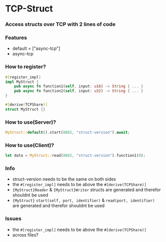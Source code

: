 # TCP-Struct
### Access structs over TCP with 2 lines of code

### Features
- default = ["async-tcp"]
- async-tcp

### How to register?
```rs
#[register_impl]
impl MyStruct {
    pub async fn function1(self, input: u16) -> String { ... }
    pub async fn function2(self, input: u32) -> String { ... }
}

#[derive(TCPShare)]
struct MyStruct {}
```

### How to use(Server)?
```rs
MyStruct::default().start(8082, "struct-version").await;
```

### How to use(Client)?
```rs
let data = MyStruct::read(8082, "struct-version").function1(0);
```

### Info
- struct-version needs to be the same on both sides
- the `#[register_impl]` needs to be above the `#[derive(TCPShare)]`
- `{MyStruct}Reader` & `{MyStruct}Writer` structs are generated and therefor shouldnt be used
- `{MyStruct}` `start(self, port, identifier)` & `read(port, identifier)` are generated and therefor shouldnt be used

### Issues
- the `#[register_impl]` needs to be above the `#[derive(TCPShare)]`
- across files?
